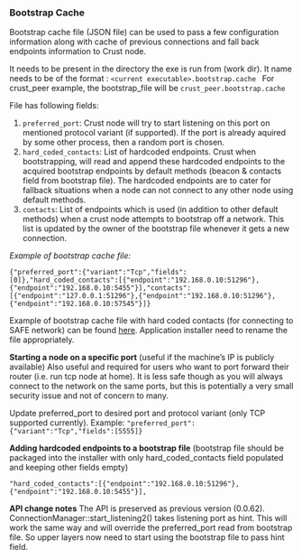 ### Bootstrap Cache
Bootstrap cache file (JSON file) can be used to pass a few configuration information along with cache of previous connections and fall back endpoints information to Crust node.

It needs to be present in the directory the exe is run from (work dir). It name needs to be of the format :
`<current executable>.bootstrap.cache `
For crust_peer example, the bootstrap_file will be `crust_peer.bootstrap.cache`

File has following fields:
1. `preferred_port`: Crust node will try to start listening on this port on mentioned protocol variant (if supported). If the port is already aquired by some other process, then a random port is chosen.
2.  `hard_coded_contacts`: List of hardcoded endpoints. Crust when bootstrapping, will read and append these hardcoded endpoints to the acquired bootstrap endpoints by default methods (beacon & contacts field from bootstrap file). The hardcoded endpoints are to cater for fallback situations when a node can not connect to any other node using default methods.
3.  `contacts`: List of endpoints which is used (in addition to other default methods) when a crust node attempts to bootstrap off a network. This list is updated by the owner of the bootstrap file whenever it gets a new connection.

*Example of bootstrap cache file:*
```
{"preferred_port":{"variant":"Tcp","fields":[0]},"hard_coded_contacts":[{"endpoint":"192.168.0.10:51296"},{"endpoint":"192.168.0.10:5455"}],"contacts":[{"endpoint":"127.0.0.1:51296"},{"endpoint":"192.168.0.10:51296"},{"endpoint":"192.168.0.10:57545"}]}
```
Example of bootstrap cache file with hard coded contacts (for connecting to SAFE network) can be found [here](https://github.com/maidsafe/crust/installer/crust_peer.bootstrap.cache). Application installer need to rename the file appropriately.

**Starting a node on a specific port** (useful if the machine’s IP is publicly available)
Also useful and required for users who want to port forward their router (i.e. run tcp node at home). It is less safe though as you will always connect to the network on the same ports, but this is potentially a very small security issue and not of concern to many.

Update preferred_port to desired port and protocol variant (only TCP supported currently).
Example:  ``` "preferred_port":{"variant":"Tcp","fields":[5555]} ```

**Adding hardcoded endpoints to a bootstrap file** (bootstrap file should be packaged into the installer with only hard_coded_contacts field populated and keeping other fields empty)

```
"hard_coded_contacts":[{"endpoint":"192.168.0.10:51296"},{"endpoint":"192.168.0.10:5455"}],
```

**API change notes**
The API is preserved as previous version (0.0.62). ConnectionManager::start_listening2()  takes listening port as hint. This will work the same way and will override the preferred_port read from bootstrap file. So upper layers now need to start using the bootstrap file to pass hint field.
